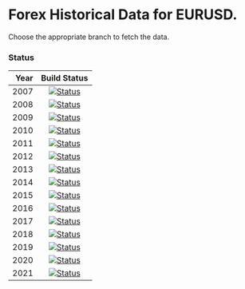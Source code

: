 # Forex Historical Data for EURUSD.

Choose the appropriate branch to fetch the data.

### Status

| Year | Build Status |
| ----:|:------------:|
| 2007 | [![Status][gh-img-fetch-2007]][gh-lnk-fetch-2007] |
| 2008 | [![Status][gh-img-fetch-2008]][gh-lnk-fetch-2008] |
| 2009 | [![Status][gh-img-fetch-2009]][gh-lnk-fetch-2009] |
| 2010 | [![Status][gh-img-fetch-2010]][gh-lnk-fetch-2010] |
| 2011 | [![Status][gh-img-fetch-2011]][gh-lnk-fetch-2011] |
| 2012 | [![Status][gh-img-fetch-2012]][gh-lnk-fetch-2012] |
| 2013 | [![Status][gh-img-fetch-2013]][gh-lnk-fetch-2013] |
| 2014 | [![Status][gh-img-fetch-2014]][gh-lnk-fetch-2014] |
| 2015 | [![Status][gh-img-fetch-2015]][gh-lnk-fetch-2015] |
| 2016 | [![Status][gh-img-fetch-2016]][gh-lnk-fetch-2016] |
| 2017 | [![Status][gh-img-fetch-2017]][gh-lnk-fetch-2017] |
| 2018 | [![Status][gh-img-fetch-2018]][gh-lnk-fetch-2018] |
| 2019 | [![Status][gh-img-fetch-2019]][gh-lnk-fetch-2019] |
| 2020 | [![Status][gh-img-fetch-2020]][gh-lnk-fetch-2020] |
| 2021 | [![Status][gh-img-fetch-2021]][gh-lnk-fetch-2021] |

<!-- Named links -->

[gh-img-fetch-2007]: https://github.com/FX-Data/FX-Data-EURUSD-DS/workflows/Fetch/badge.svg?branch=EURUSD-2007
[gh-lnk-fetch-2007]: https://github.com/FX-Data/FX-Data-EURUSD-DS/actions?query=workflow%3AFetch+branch%3AEURUSD-2007
[gh-img-fetch-2008]: https://github.com/FX-Data/FX-Data-EURUSD-DS/workflows/Fetch/badge.svg?branch=EURUSD-2008
[gh-lnk-fetch-2008]: https://github.com/FX-Data/FX-Data-EURUSD-DS/actions?query=workflow%3AFetch+branch%3AEURUSD-2008
[gh-img-fetch-2009]: https://github.com/FX-Data/FX-Data-EURUSD-DS/workflows/Fetch/badge.svg?branch=EURUSD-2009
[gh-lnk-fetch-2009]: https://github.com/FX-Data/FX-Data-EURUSD-DS/actions?query=workflow%3AFetch+branch%3AEURUSD-2009
[gh-img-fetch-2010]: https://github.com/FX-Data/FX-Data-EURUSD-DS/workflows/Fetch/badge.svg?branch=EURUSD-2010
[gh-lnk-fetch-2010]: https://github.com/FX-Data/FX-Data-EURUSD-DS/actions?query=workflow%3AFetch+branch%3AEURUSD-2010
[gh-img-fetch-2011]: https://github.com/FX-Data/FX-Data-EURUSD-DS/workflows/Fetch/badge.svg?branch=EURUSD-2011
[gh-lnk-fetch-2011]: https://github.com/FX-Data/FX-Data-EURUSD-DS/actions?query=workflow%3AFetch+branch%3AEURUSD-2011
[gh-img-fetch-2012]: https://github.com/FX-Data/FX-Data-EURUSD-DS/workflows/Fetch/badge.svg?branch=EURUSD-2012
[gh-lnk-fetch-2012]: https://github.com/FX-Data/FX-Data-EURUSD-DS/actions?query=workflow%3AFetch+branch%3AEURUSD-2012
[gh-img-fetch-2013]: https://github.com/FX-Data/FX-Data-EURUSD-DS/workflows/Fetch/badge.svg?branch=EURUSD-2013
[gh-lnk-fetch-2013]: https://github.com/FX-Data/FX-Data-EURUSD-DS/actions?query=workflow%3AFetch+branch%3AEURUSD-2013
[gh-img-fetch-2014]: https://github.com/FX-Data/FX-Data-EURUSD-DS/workflows/Fetch/badge.svg?branch=EURUSD-2014
[gh-lnk-fetch-2014]: https://github.com/FX-Data/FX-Data-EURUSD-DS/actions?query=workflow%3AFetch+branch%3AEURUSD-2014
[gh-img-fetch-2015]: https://github.com/FX-Data/FX-Data-EURUSD-DS/workflows/Fetch/badge.svg?branch=EURUSD-2015
[gh-lnk-fetch-2015]: https://github.com/FX-Data/FX-Data-EURUSD-DS/actions?query=workflow%3AFetch+branch%3AEURUSD-2015
[gh-img-fetch-2016]: https://github.com/FX-Data/FX-Data-EURUSD-DS/workflows/Fetch/badge.svg?branch=EURUSD-2016
[gh-lnk-fetch-2016]: https://github.com/FX-Data/FX-Data-EURUSD-DS/actions?query=workflow%3AFetch+branch%3AEURUSD-2016
[gh-img-fetch-2017]: https://github.com/FX-Data/FX-Data-EURUSD-DS/workflows/Fetch/badge.svg?branch=EURUSD-2017
[gh-lnk-fetch-2017]: https://github.com/FX-Data/FX-Data-EURUSD-DS/actions?query=workflow%3AFetch+branch%3AEURUSD-2017
[gh-img-fetch-2018]: https://github.com/FX-Data/FX-Data-EURUSD-DS/workflows/Fetch/badge.svg?branch=EURUSD-2018
[gh-lnk-fetch-2018]: https://github.com/FX-Data/FX-Data-EURUSD-DS/actions?query=workflow%3AFetch+branch%3AEURUSD-2018
[gh-img-fetch-2019]: https://github.com/FX-Data/FX-Data-EURUSD-DS/workflows/Fetch/badge.svg?branch=EURUSD-2019
[gh-lnk-fetch-2019]: https://github.com/FX-Data/FX-Data-EURUSD-DS/actions?query=workflow%3AFetch+branch%3AEURUSD-2019
[gh-img-fetch-2020]: https://github.com/FX-Data/FX-Data-EURUSD-DS/workflows/Fetch/badge.svg?branch=EURUSD-2020
[gh-lnk-fetch-2020]: https://github.com/FX-Data/FX-Data-EURUSD-DS/actions?query=workflow%3AFetch+branch%3AEURUSD-2020
[gh-img-fetch-2021]: https://github.com/FX-Data/FX-Data-EURUSD-DS/workflows/Fetch/badge.svg?branch=EURUSD-2021
[gh-lnk-fetch-2021]: https://github.com/FX-Data/FX-Data-EURUSD-DS/actions?query=workflow%3AFetch+branch%3AEURUSD-2021
